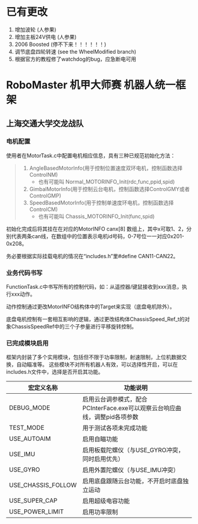 
# 已有更改

1. 增加波轮 (人参果)
2. 增加主板24V供电 (人参果)
3. 2006 Boosted (停不下来！！！！！！)
4. 调节底盘四轮转速 (see the WheelModified branch)
5. 根据官方的教程修了watchdog的bug，应急断电可用





# RoboMaster 机甲大师赛 机器人统一框架

## 上海交通大学交龙战队

### 电机配置

使用者在MotorTask.c中配置电机相应信息，具有三种已规范初始化方法：
> 1. AngleBasedMotorInfo(用于控制位置速度双环电机，控制函数选择ControlNM)
>    - 也有可能叫 Normal_MOTORINFO_Init(rdc,func,ppid,spid)
> 2. GimbalMotorInfo(用于控制云台电机，控制函数选择ControlGMY或者ControlGMP)
> 3. SpeedBasedMotorInfo(用于控制单速度环电机，控制函数选择ControlCM)
>    - 也有可能叫 Chassis_MOTORINFO_Init(func,spid)

初始化完成后将其挂在在对应的MotorINFO canx[8] 数组上，其中x可取1、2，分别代表两条can线，在数组中的位置表示电机id号码，0-7号位一一对应0x201-0x208。

务必要根据实际挂载电机的情况在“includes.h”里#define CAN11-CAN22。

### 业务代码书写
FunctionTask.c中书写所有的控制代码，如：从遥控器/键鼠接收到xxx消息，执行xxx动作。

动作控制通过更改MotorINFO结构体中的Target来实现（底盘电机除外）。

底盘电机控制有一套相互影响的逻辑，通过更改结构体ChassisSpeed_Ref_t的对象ChassisSpeedRef中的三个子参量进行平移旋转控制。

### 已完成模块启用
框架内封装了多个实用模块，包括但不限于功率限制，射速限制，上位机数据交换，自动瞄准等。
这些模块不对所有机器人有效，可以选择性开启，可以在includes.h文件中，选择是否开启其功能。

| 宏定义名称         | 功能说明                                                     |
| ------------------ | ------------------------------------------------------------ |
| DEBUG_MODE         | 启用云台调参模式，配合PCInterFace.exe可以观察云台响应曲线，调整pid各项参数 |
| TEST_MODE          | 用于测试各项未完成功能                                       |
| USE_AUTOAIM        | 启用自瞄功能                                                 |
| USE_IMU            | 启用板载陀螺仪（与USE_GYRO冲突，同时启用优先）               |
| USE_GYRO           | 启用外置陀螺仪（与USE_IMU冲突）                              |
| USE_CHASSIS_FOLLOW | 启用底盘跟随云台功能，不开启时底盘独立运动                   |
| USE_SUPER_CAP      | 启用超级电容功能                                             |
| USE_POWER_LIMIT    | 启用功率限制                                                 |
